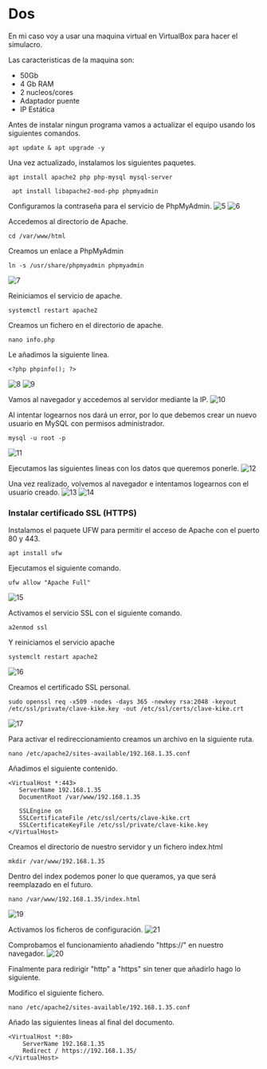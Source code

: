 # Dos

En mi caso voy a usar una maquina virtual en VirtualBox para hacer el simulacro.

Las caracteristicas de la maquina son:
- 50Gb
- 4 Gb RAM
- 2 nucleos/cores
- Adaptador puente
- IP Estática

Antes de instalar ningun programa vamos a actualizar el equipo usando los siguientes comandos.
```
apt update & apt upgrade -y
```
Una vez actualizado, instalamos los siguientes paquetes.
```
apt install apache2 php php-mysql mysql-server
```
```
 apt install libapache2-mod-php phpmyadmin
```
Configuramos la contraseña para el servicio de PhpMyAdmin.
![5]()
![6]()

Accedemos al directorio de Apache.
```
cd /var/www/html
```
Creamos un enlace a PhpMyAdmin
```
ln -s /usr/share/phpmyadmin phpmyadmin
```
![7]()

Reiniciamos el servicio de apache.
```
systemctl restart apache2
```
Creamos un fichero en el directorio de apache.
```
nano info.php
```
Le añadimos la siguiente linea.
```
<?php phpinfo(); ?>
```
![8]()
![9]()

Vamos al navegador y accedemos al servidor mediante la IP.
![10]()

Al intentar logearnos nos dará un error, por lo que debemos crear un nuevo usuario en MySQL con permisos administrador.
```
mysql -u root -p
```
![11]()

Ejecutamos las siguientes lineas con los datos que queremos ponerle.
![12]()

Una vez realizado, volvemos al navegador e intentamos logearnos con el usuario creado.
![13]()
![14]()

### Instalar certificado SSL (HTTPS)

Instalamos el paquete UFW para permitir el acceso de Apache con el puerto 80 y 443.
```
apt install ufw
```
Ejecutamos el siguiente comando.
```
ufw allow "Apache Full"
```
![15]()

Activamos el servicio SSL con el siguiente comando.
```
a2enmod ssl
```
Y reiniciamos el servicio apache
```
systemclt restart apache2
```
![16]()

Creamos el certificado SSL personal.
```
sudo openssl req -x509 -nodes -days 365 -newkey rsa:2048 -keyout /etc/ssl/private/clave-kike.key -out /etc/ssl/certs/clave-kike.crt
```
![17]()

Para activar el redireccionamiento creamos un archivo en la siguiente ruta.
```
nano /etc/apache2/sites-available/192.168.1.35.conf
```
Añadimos el siguiente contenido.
```
<VirtualHost *:443>
   ServerName 192.168.1.35
   DocumentRoot /var/www/192.168.1.35

   SSLEngine on
   SSLCertificateFile /etc/ssl/certs/clave-kike.crt
   SSLCertificateKeyFile /etc/ssl/private/clave-kike.key
</VirtualHost>
```
Creamos el directorio de nuestro servidor y un fichero index.html
```
mkdir /var/www/192.168.1.35
```
Dentro del index podemos poner lo que queramos, ya que será reemplazado en el futuro.
```
nano /var/www/192.168.1.35/index.html
```
![19]()

Activamos los ficheros de configuración.
![21]()

Comprobamos el funcionamiento añadiendo "https://" en nuestro navegador.
![20]()

Finalmente para redirigir "http" a "https" sin tener que añadirlo hago lo siguiente.

Modifico el siguiente fichero.
```
nano /etc/apache2/sites-available/192.168.1.35.conf
```
Añado las siguientes lineas al final del documento.
```
<VirtualHost *:80>
	ServerName 192.168.1.35
	Redirect / https://192.168.1.35/
</VirtualHost>
```
